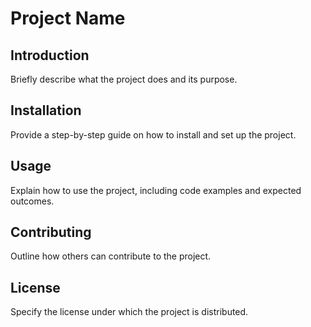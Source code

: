 # Project Name

## Introduction
Briefly describe what the project does and its purpose.

## Installation
Provide a step-by-step guide on how to install and set up the project.

## Usage
Explain how to use the project, including code examples and expected outcomes.

## Contributing
Outline how others can contribute to the project.

## License
Specify the license under which the project is distributed.